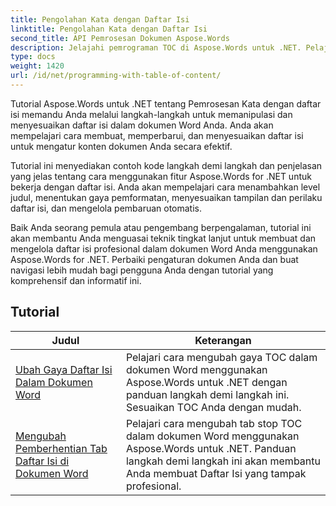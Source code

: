 ```yaml
---
title: Pengolahan Kata dengan Daftar Isi
linktitle: Pengolahan Kata dengan Daftar Isi
second_title: API Pemrosesan Dokumen Aspose.Words
description: Jelajahi pemrograman TOC di Aspose.Words untuk .NET. Pelajari cara membuat dan memanipulasi daftar isi dalam dokumen Word Anda dengan tutorial langkah demi langkah dan contoh kode C#.
type: docs
weight: 1420
url: /id/net/programming-with-table-of-content/
---
```

Tutorial Aspose.Words untuk .NET tentang Pemrosesan Kata dengan daftar isi memandu Anda melalui langkah-langkah untuk memanipulasi dan menyesuaikan daftar isi dalam dokumen Word Anda. Anda akan mempelajari cara membuat, memperbarui, dan menyesuaikan daftar isi untuk mengatur konten dokumen Anda secara efektif.

Tutorial ini menyediakan contoh kode langkah demi langkah dan penjelasan yang jelas tentang cara menggunakan fitur Aspose.Words for .NET untuk bekerja dengan daftar isi. Anda akan mempelajari cara menambahkan level judul, menentukan gaya pemformatan, menyesuaikan tampilan dan perilaku daftar isi, dan mengelola pembaruan otomatis.

Baik Anda seorang pemula atau pengembang berpengalaman, tutorial ini akan membantu Anda menguasai teknik tingkat lanjut untuk membuat dan mengelola daftar isi profesional dalam dokumen Word Anda menggunakan Aspose.Words for .NET. Perbaiki pengaturan dokumen Anda dan buat navigasi lebih mudah bagi pengguna Anda dengan tutorial yang komprehensif dan informatif ini.

 ## Tutorial
| Judul | Keterangan |
| --- | --- |
| [Ubah Gaya Daftar Isi Dalam Dokumen Word](./change-style-of-toc-level/) | Pelajari cara mengubah gaya TOC dalam dokumen Word menggunakan Aspose.Words untuk .NET dengan panduan langkah demi langkah ini. Sesuaikan TOC Anda dengan mudah. |
| [Mengubah Pemberhentian Tab Daftar Isi di Dokumen Word](./change-toc-tab-stops/) | Pelajari cara mengubah tab stop TOC dalam dokumen Word menggunakan Aspose.Words untuk .NET. Panduan langkah demi langkah ini akan membantu Anda membuat Daftar Isi yang tampak profesional. |